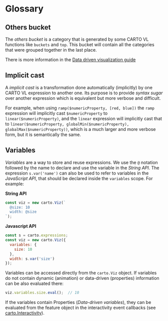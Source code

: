 # Glossary

## Others bucket

The *others bucket* is a category that is generated by some CARTO VL functions like `buckets` and `top`. This bucket will contain all the categories that were grouped together in the last place.

There is more information in the [Data driven visualization guide]()

## Implicit cast

A *implicit cast* is a transformation done automatically (implicitly) by one CARTO VL expression to another one. Its purpose is to provide *syntax sugar* over another expression which is equivalent but more verbose and difficult.

For example, when using `ramp($numericProperty, [red, blue])` the `ramp` expression will implicitly cast `$numericProperty` to `linear($numericProperty)`, and the `linear` expression will implicitly cast that to `linear($numericProperty, globalMin($numericProperty), globalMax($numericProperty))`, which is a much larger and more verbose form, but it is semantically the same.


## Variables

*Variables* are a way to store and reuse expressions. We use the `@` notation followed by the name to declare and use the variable in the *String API*. The expression `s.var('name')` can also be used to refer to variables in the *JavaScript API*, that should be declared inside the `variables` scope. For example:

**String API**
```js
const viz = new carto.Viz(`
  @size: 10
  width: @size
`);
```

**Javascript API**
```js
const s = carto.expressions;
const viz = new carto.Viz({
  variables: {
    size: 10
  },
  width: s.var('size')
});
```

Variables can be accessed directly from the `carto.Viz` object. If variables do not contain dynamic (animation) or data-driven (properties) information can be also evaluated there:
```js
viz.variables.size.eval();  // 10
```

If the variables contain Properties (*Data-driven variables*), they can be evaluated from the feature object in the interactivity event callbacks (see [carto.Interactivity](/developers/carto-vl/reference/#cartointeractivity)).
